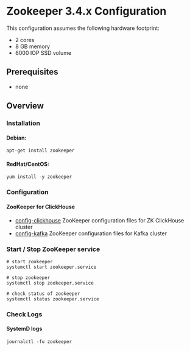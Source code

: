 # Zookeeper  3.4.x Configuration

This configuration assumes the following hardware footprint:

- 2 cores
- 8 GB memory
- 6000 IOP SSD volume

## Prerequisites

- none

## Overview

### Installation

#### Debian:

```
apt-get install zookeeper
```

#### RedHat/CentOS:

```
yum install -y zookeeper
```

### Configuration

#### ZooKeeper for ClickHouse

- [config-clickhouse](config-clickhouse) ZooKeeper configuration files for ZK ClickHouse cluster
- [config-kafka](2-shard-clickhouse-setup) ZooKeeper configuration files for Kafka cluster

### Start / Stop ZooKeeper service

```
# start zookeeper
systemctl start zookeeper.service

# stop zookeeper
systemctl stop zookeeper.service

# check status of zookeeper
systemctl status zookeeper.service
```

### Check Logs

#### SystemD logs

```
journalctl -fu zookeeper
```
